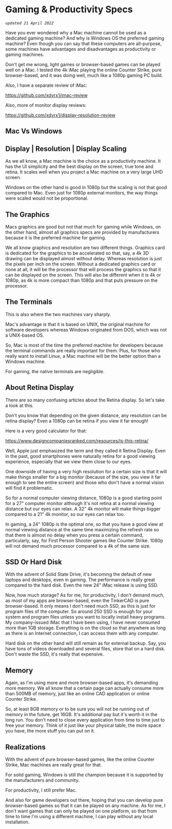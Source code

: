 # Gaming & Productivity Specs

*`updated 21 April 2022`*

Have you ever wondered why a 
Mac machine cannot be used
as a dedicated gaming machine? And
why is Windows OS the preferred gaming machine?
Even though you can say that these
computers are all-purpose, some
machines have advantages and
disadvantages as productivity
or gaming machines.

Don't get me wrong, light games
or browser-based games can be played
well on a Mac. I tested the 4k iMac playing
the online Counter Strike, pure
browser-based, and it was doing 
well, much like a 1080p gaming PC build.

Also, I have a separate review of iMac:

https://github.com/xdvrx1/imac-review

Also, more of monitor display reviews:

https://github.com/xdvrx1/display-resolution-review

## Mac Vs Windows 
## Display | Resolution | Display Scaling
As we all know, a Mac machine is the choice as
a productivity machine. It has the UI
simplicity and the best display on
the screen, true tone and retina.
It scales well when you project
a Mac machine on a very large UHD screen.

Windows on the other hand is good
in 1080p but the scaling is not
that good compared to Mac.
Even just for 1080p external monitors,
the way things were scaled would
not be proportional. 

## The Graphics
Macs graphics are good
but not that much for gaming while
Windows, on the other hand, 
almost all graphics specs
are provided by manufacturers because
it is the preferred machine for gaming.

We all know graphics and resolution are two
different things. Graphics card is dedicated for
the graphics to be accelerated so
that, say, a 4k 3D drawing can be displayed
almost without delay. Whereas resolution
is just the pixels per inch on the screen.
Without a dedicated graphics card or none at all,
it will be the processor that will process
the graphics so that it can be displayed
on the screen. This will also be different
when it is 4k or 1080p, as 4k
is more compact than 1080p and that
puts pressure on the processor.

## The Terminals
This is also where the two machines vary
sharply.

Mac's advantage is that it is based on
UNIX, the original machine for software
developers whereas Windows originated
from DOS, which was not a UNIX-based OS.

So, Mac is most of the time the preferred
machine for developers because
the terminal commands are really
important for them. Plus, for those
who really want to install Linux,
a Mac machine will be the better
option than a Windows machine.

For gaming, the native terminals are negligible.

## About Retina Display
There are so many confusing articles
about the Retina display. So let's take
a look at this.

Don't you know that depending 
on the given distance,
any resolution can be retina display?
Even a 1080p can be retina if
you view it far enough! 

Here is a very good calculator for that:

https://www.designcompaniesranked.com/resources/is-this-retina/

Well, Apple just emphasized the term
and they called it Retina Display.
Even in the past, good smartphones
were naturally retina for a good
viewing experience, especially that
we view them close to our eyes.

One downside of having a very high
resolution for a certain size is that
it will make things smaller for
a big monitor (because of the size,
you view it far enough to see the
entire screen) and
those who don't have a normal vision
will find it problematic.

So for a normal computer viewing
distance, 1080p is a good starting point
for a 27" computer monitor although
it's not retina at a normal viewing
distance but our eyes can relax.
A 32" 4k monitor will make things
bigger compared to a 21" 4k monitor,
so our eyes can relax too.

In gaming, a 24" 1080p is the optimal one,
so that you have a good view at normal
viewing distance at the same time maximizing
the refresh rate so that there is almost
no delay when you press a certain command,
particularly, say, for First Person Shooter games
like Counter Strike. 1080p will not demand
much processor compared to a 4k of the same size.

## SSD Or Hard Disk
With the advent of Solid State Drive,
it's becoming the default of new laptops
and desktops, even in gaming.
The performance is really great
compared to the hard disk.
Even the new 24" iMac release is using
SSD.

Now, how much storage? As for me, for
productivity, I don't demand much, 
as most of my apps are browser-based,
even the TinkerCAD is pure browser-based.
It only means I don't need much SSD,
as this is just for program files 
of the computer. So around 250 SSD
is enough for your system and program
files unless you want to locally install
heavy programs. My company-issued iMac
that I have been using, I have never consumed
more than 1GB storage. Everything
is on the cloud so that
anywhere as long as there is an
Internet connection, I can access
them with any computer.

Hard disk on the other hand will still 
remain as for external backup. Say,
you have tons of videos downloaded and 
several files, store that on a hard
disk. Don't waste the SSD, it's
really that expensive.

## Memory
Again, as I'm  using more and more
browser-based apps, it's demanding
more memory. We all know that a certain
page can actually consume more than
500MB of memory, just like an online
CAD application or online Counter Strike.

So, at least 8GB memory or to be sure
you will not be running out of memory
in the future, get 16GB. It's
additional pay but
it's worth it in the long run.
You don't need to close every application
from time to time just to free your memory.
Think of it just like your physical table,
the more space you have, the more stuff
you can put on it.

## Realizations
With the advent of pure browser-based games,
like the online Counter Strike, Mac machines
are really great for that.

For solid gaming, Windows is still the champion
because it is supported by the
manufacturers and community.

For productivity, I still prefer Mac.

And also for game developers out there,
hoping that you can develop pure browser-based
games so that it can be played on any machine.
As for me, I don't want games that can
only be played on one platform, so that
from time to time I'm using a different
machine, I can play without
any local installation.
